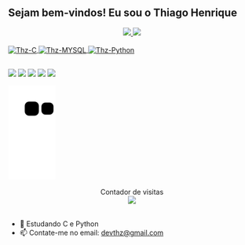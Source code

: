 ## Sejam bem-vindos! Eu sou o Thiago Henrique 
<div align="center">
  <a href="https://github.com/devthz">
  <img height="150em" src="https://github-readme-stats.vercel.app/api?username=devthz&show_icons=true&theme=gotham&include_all_commits=true&count_private=true"/>
  <img height="150em" src="https://github-readme-stats.vercel.app/api/top-langs/?username=devthz&layout=compact&langs_count=7&theme=gotham"/>
</div>
<div style="display: inline_block"><br>
  <img align="center" alt="Thz-C" height="40" width="50" src="https://cdn.jsdelivr.net/gh/devicons/devicon/icons/c/c-plain.svg">
  <img align="center" alt="Thz-MYSQL" height="40" width="50" src="https://cdn.jsdelivr.net/gh/devicons/devicon/icons/mysql/mysql-original.svg">
  <img align="center" alt="Thz-Python" height="40" width="50" src="https://cdn.jsdelivr.net/gh/devicons/devicon/icons/python/python-original.svg"> 
</div>

##

<div>
  <a href="https://www.youtube.com/@DevThz" target="_blank"><img src="https://img.shields.io/badge/YouTube-FF0000?style=for-the-badge&logo=youtube&logoColor=white" target="_blank"></a>
  <a href="https://www.instagram.com/httpthz" target="_blank"><img src="https://img.shields.io/badge/-Instagram-%23E4405F?style=for-the-badge&logo=instagram&logoColor=white" target="_blank"></a>
 	<a href="https://www.twitch.tv/devthz" target="_blank"><img src="https://img.shields.io/badge/Twitch-9146FF?style=for-the-badge&logo=twitch&logoColor=white" target="_blank"></a> 
  <a href = "mailto:devthz@gmail.com"><img src="https://img.shields.io/badge/-Gmail-%23333?style=for-the-badge&logo=gmail&logoColor=white" target="_blank"></a>
  <a href="https://www.linkedin.com/in/thiagohsa22/" target="_blank"><img src="https://img.shields.io/badge/-LinkedIn-%230077B5?style=for-the-badge&logo=linkedin&logoColor=white" target="_blank"></a> 
  

</div>
  
![Snake animation](https://github.com/devthz/devthz/blob/output/github-contribution-grid-snake.svg)
  
<p align="center"> 
  Contador de visitas<br>
  <img src="https://profile-counter.glitch.me/devthz/count.svg" />
</p>


##
 
- 🌱 Estudando C e Python
- 📫 Contate-me no email: devthz@gmail.com
